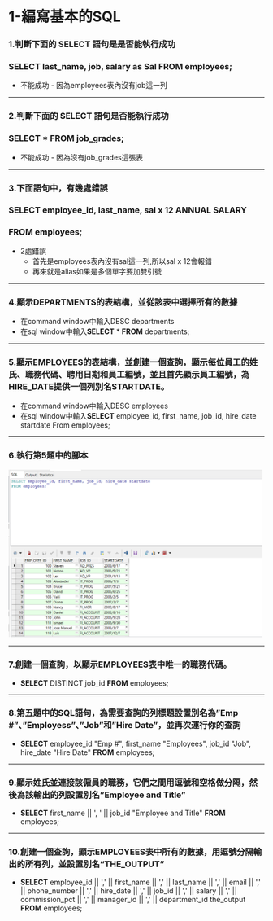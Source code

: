 # 1-編寫基本的SQL
### 1.判斷下面的 **SELECT** 語句是是否能執行成功
### **SELECT** last_name, job, salary as Sal **FROM** employees;
- 不能成功
        - 因為employees表內沒有job這一列
---
### 2.判斷下面的 **SELECT** 語句是否能執行成功
### **SELECT** * **FROM** job_grades;
- 不能成功
        - 因為沒有job_grades這張表
---
### 3.下面語句中，有幾處錯誤
### **SELECT** employee_id, last_name, sal x 12 ANNUAL SALARY
### **FROM** employees;
- 2處錯誤
	- 首先是employees表內沒有sal這一列,所以sal x 12會報錯
	- 再來就是alias如果是多個單字要加雙引號
---
### 4.顯示DEPARTMENTS的表結構，並從該表中選擇所有的數據
- 在command window中輸入DESC departments
- 在sql window中輸入**SELECT** * **FROM** departments;
---
### 5.顯示EMPLOYEES的表結構，並創建一個查詢，顯示每位員工的姓氏、職務代碼、聘用日期和員工編號，並且首先顯示員工編號，為HIRE_DATE提供一個列別名STARTDATE。
- 在command window中輸入DESC employees
- 在sql window中輸入**SELECT** employee_id, first_name, job_id, hire_date startdate From employees;
---
### 6.執行第5題中的腳本
<img src="https://github.com/tom750407/Oracle/blob/master/20180909/%E4%B8%8A%E8%AA%B2%E6%9D%90%E6%96%99/src/lab1_5.sql%E5%9F%B7%E8%A1%8C%E7%B5%90%E6%9E%9C.png" width="500px">

---
### 7.創建一個查詢，以顯示EMPLOYEES表中唯一的職務代碼。
- **SELECT** DISTINCT job_id **FROM** employees;
---
### 8.第五題中的SQL語句，為需要查詢的列標題設置別名為”Emp #”、”Employess”、”Job”和”Hire Date”，並再次運行你的查詢
- **SELECT** employee_id "Emp #", first_name "Employees", job_id "Job", hire_date "Hire Date" **FROM** employees;
---
### 9.顯示姓氏並連接該僱員的職務，它們之間用逗號和空格做分隔，然後為該輸出的列設置別名”Employee and Title”
- **SELECT** first_name || ', ' || job_id "Employee and Title" **FROM** employees;
---
### 10.創建一個查詢，顯示EMPLOYEES表中所有的數據，用逗號分隔輸出的所有列，並設置別名“THE_OUTPUT”
- **SELECT** employee_id || ',' || first_name || ',' || last_name || ',' || email || ',' || phone_number || ',' || hire_date || ',' || job_id || ',' || salary || ',' || commission_pct || ',' || manager_id || ',' || department_id the_output **FROM** employees;
